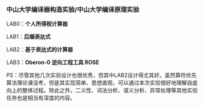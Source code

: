 ### 中山大学编译器构造实验/中山大学编译原理实验

LAB0：**个人所得税计算器**

LAB1：**后缀表达式**

LAB2：**基于表达式的计算器**

LAB3：**Oberon-0 逆向工程工具 ROSE**

PS：尽管其他几次实验设计也很优秀，但其中LAB2设计得尤其好。虽然算符优先算法理论课没考，但是其实现简单、思想直观，可以通过本次实验很好地理解自底向上的整体过程。除此之外，二义性、词法分析、语义分析、异常处理等其他实验任务也是相当有深度的内容。
